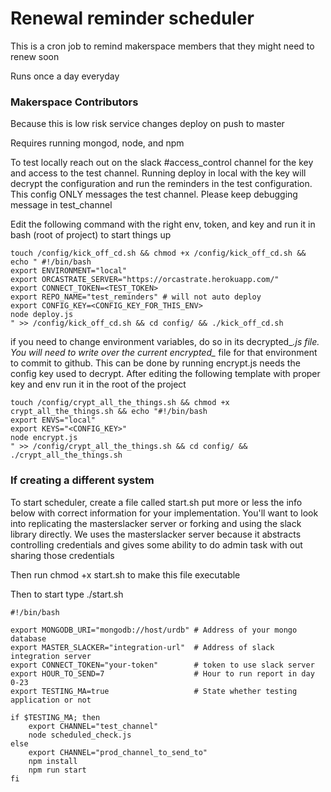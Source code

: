 # Renewal reminder scheduler

This is a cron job to remind makerspace members that they might need to renew soon

Runs once a day everyday

### Makerspace Contributors

Because this is low risk service changes deploy on push to master

Requires running mongod, node, and npm

To test locally reach out on the slack #access_control channel for the key and access to the test channel. Running deploy in local with the key will decrypt the configuration and run the reminders in the test configuration. This config ONLY messages the test channel. Please keep debugging message in test_channel

Edit the following command with the right env, token, and key and run it in bash (root of project) to start things up

    touch /config/kick_off_cd.sh && chmod +x /config/kick_off_cd.sh && echo " #!/bin/bash
    export ENVIRONMENT="local"
    export ORCASTRATE_SERVER="https://orcastrate.herokuapp.com/"
    export CONNECT_TOKEN=<TEST_TOKEN>
    export REPO_NAME="test_reminders" # will not auto deploy
    export CONFIG_KEY=<CONFIG_KEY_FOR_THIS_ENV>
    node deploy.js
    " >> /config/kick_off_cd.sh && cd config/ && ./kick_off_cd.sh

if you need to change environment variables, do so in its decrypted_*.js file. You will need to write over the current encrypted_* file for that environment to commit to github. This can be done by running encrypt.js needs the config key used to decrypt. After editing the following template with proper key and env run it in the root of the project

    touch /config/crypt_all_the_things.sh && chmod +x crypt_all_the_things.sh && echo "#!/bin/bash
    export ENVS="local"
    export KEYS="<CONFIG_KEY>"
    node encrypt.js
    " >> /config/crypt_all_the_things.sh && cd config/ && ./crypt_all_the_things.sh
 
### If creating a different system

To start scheduler, create a file called start.sh put more or less the info below with correct information for your implementation. You'll want to look into replicating the masterslacker server or forking and using the slack library directly. We uses the masterslacker server because it abstracts controlling credentials and gives some ability to do admin task with out sharing those credentials

Then run chmod +x start.sh to make this file executable

Then to start type ./start.sh

    #!/bin/bash

    export MONGODB_URI="mongodb://host/urdb" # Address of your mongo database
    export MASTER_SLACKER="integration-url"  # Address of slack integration server
    export CONNECT_TOKEN="your-token"        # token to use slack server
    export HOUR_TO_SEND=7                    # Hour to run report in day 0-23
    export TESTING_MA=true                   # State whether testing application or not

    if $TESTING_MA; then
        export CHANNEL="test_channel"
        node scheduled_check.js
    else
        export CHANNEL="prod_channel_to_send_to"
        npm install
        npm run start
    fi
